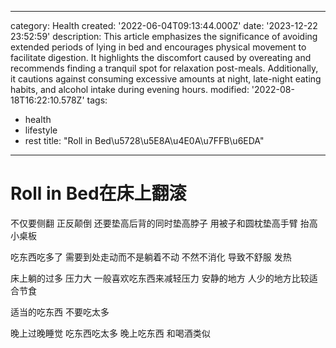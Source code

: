 ------
category: Health
created: '2022-06-04T09:13:44.000Z'
date: '2023-12-22 23:52:59'
description: This article emphasizes the significance of avoiding extended periods
  of lying in bed and encourages physical movement to facilitate digestion. It highlights
  the discomfort caused by overeating and recommends finding a tranquil spot for relaxation
  post-meals. Additionally, it cautions against consuming excessive amounts at night,
  late-night eating habits, and alcohol intake during evening hours.
modified: '2022-08-18T16:22:10.578Z'
tags:
- health
- lifestyle
- rest
title: "Roll in Bed\u5728\u5E8A\u4E0A\u7FFB\u6EDA"
------

# Roll in Bed在床上翻滚

不仅要侧翻 正反颠倒 还要垫高后背的同时垫高脖子 用被子和圆枕垫高手臂 抬高小桌板

吃东西吃多了 需要到处走动而不是躺着不动 不然不消化 导致不舒服 发热

床上躺的过多 压力大 一般喜欢吃东西来减轻压力 安静的地方 人少的地方比较适合节食

适当的吃东西 不要吃太多

晚上过晚睡觉 吃东西吃太多 晚上吃东西 和喝酒类似
